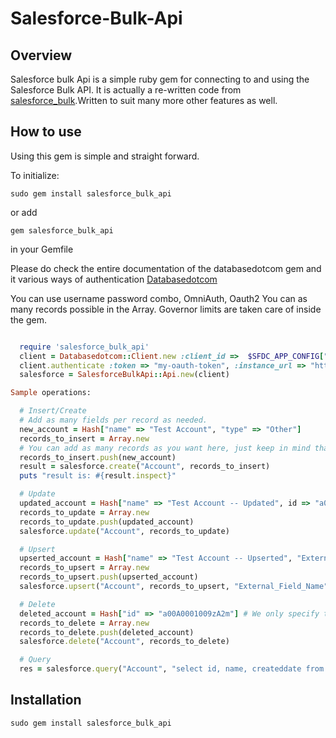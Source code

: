 # Salesforce-Bulk-Api

## Overview

Salesforce bulk Api is a simple ruby gem for connecting to and using the Salesforce Bulk API. It is actually a re-written code from [salesforce_bulk](https://github.com/jorgevaldivia/salesforce_bulk).Written to suit many more other features as well.

## How to use

Using this gem is simple and straight forward.

To initialize:

   `sudo gem install salesforce_bulk_api`

or add

   `gem salesforce_bulk_api`
   
in your Gemfile


Please do check the entire documentation of the databasedotcom gem and it various ways of authentication
[Databasedotcom](https://github.com/heroku/databasedotcom)

You can use username password combo, OmniAuth, Oauth2
You can as many records possible in the Array. Governor limits are taken care of inside the gem.


```ruby

  require 'salesforce_bulk_api'
  client = Databasedotcom::Client.new :client_id =>  $SFDC_APP_CONFIG["client_id"], :client_secret => $SFDC_APP_CONFIG["client_secret"] #client_id and client_secret respectively
  client.authenticate :token => "my-oauth-token", :instance_url => "http://na1.salesforce.com"  #=> "my-oauth-token"
  salesforce = SalesforceBulkApi::Api.new(client)
```

```ruby
Sample operations:

  # Insert/Create
  # Add as many fields per record as needed.
  new_account = Hash["name" => "Test Account", "type" => "Other"] 
  records_to_insert = Array.new
  # You can add as many records as you want here, just keep in mind that Salesforce has governor limits.
  records_to_insert.push(new_account) 
  result = salesforce.create("Account", records_to_insert)
  puts "result is: #{result.inspect}"

  # Update
  updated_account = Hash["name" => "Test Account -- Updated", id => "a00A0001009zA2m"] # Nearly identical to an insert, but we need to pass the salesforce id.
  records_to_update = Array.new
  records_to_update.push(updated_account)
  salesforce.update("Account", records_to_update)

  # Upsert
  upserted_account = Hash["name" => "Test Account -- Upserted", "External_Field_Name" => "123456"] # Fields to be updated. External field must be included
  records_to_upsert = Array.new
  records_to_upsert.push(upserted_account)
  salesforce.upsert("Account", records_to_upsert, "External_Field_Name") # Note that upsert accepts an extra parameter for the external field name

  # Delete
  deleted_account = Hash["id" => "a00A0001009zA2m"] # We only specify the id of the records to delete
  records_to_delete = Array.new
  records_to_delete.push(deleted_account)
  salesforce.delete("Account", records_to_delete)

  # Query
  res = salesforce.query("Account", "select id, name, createddate from Account limit 3") # We just need to pass the sobject name and the query string

```

## Installation
    sudo gem install salesforce_bulk_api
